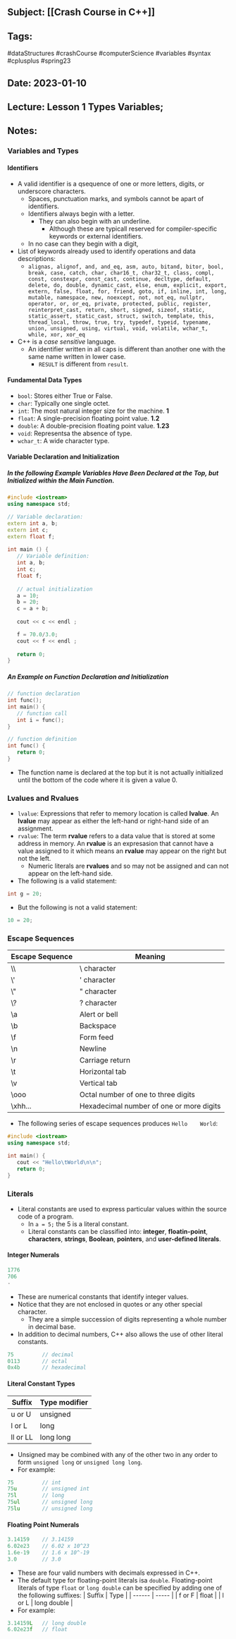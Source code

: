 ## Subject: [[Crash Course in C++]]
## Tags:
#dataStructures #crashCourse #computerScience #variables #syntax #cplusplus #spring23
## Date: 2023-01-10
## Lecture: Lesson 1 Types Variables;

## Notes:
### Variables and Types
#### Identifiers
- A valid identifier is a qsequence of one or more letters, digits, or underscore characters.
	- Spaces, punctuation marks, and symbols cannot be apart of identifiers.
	- Identifiers always begin with a letter.
		- They can also begin with an underline.
			- Although these are typicall reserved for compiler-specific keywords or external identifiers.
	- In no case can they begin with a digit,
- List of keywords already used to identify operations and data descriptions:
	- `alignas, alignof, and, and_eq, asm, auto, bitand, bitor, bool, break, case, catch, char, char16_t, char32_t, class, compl, const, constexpr, const_cast, continue, decltype, default, delete, do, double, dynamic_cast, else, enum, explicit, export, extern, false, float, for, friend, goto, if, inline, int, long, mutable, namespace, new, noexcept, not, not_eq, nullptr, operator, or, or_eq, private, protected, public, register, reinterpret_cast, return, short, signed, sizeof, static, static_assert, static_cast, struct, switch, template, this, thread_local, throw, true, try, typedef, typeid, typename, union, unsigned, using, virtual, void, volatile, wchar_t, while, xor, xor_eq`
- C++ is a *case sensitive* language.
	- An identifier written in all caps is different than another one with the same name written in lower case.
		- `RESULT` is different from `result`.

#### Fundamental Data Types
- `bool`: Stores either True or False.
- `char`: Typically one single octet.
- `int`: The most natural integer size for the machine. **1**
- `float`: A single-precision floating point value. **1.2**
- `double`: A double-precision floating point value. **1.23** 
- `void`: Representsa the absence of type.
- `wchar_t`: A wide character type.

#### Variable Declaration and Initialization
##### In the following Example Variables Have Been Declared at the Top, but Initialized within the Main Function.
```c++
#include <iostream>
using namespace std;

// Variable declaration:
extern int a, b;
extern int c;
extern float f;
  
int main () {
   // Variable definition:
   int a, b;
   int c;
   float f;
 
   // actual initialization
   a = 10;
   b = 20;
   c = a + b;
 
   cout << c << endl ;

   f = 70.0/3.0;
   cout << f << endl ;
 
   return 0;
}
```

##### An Example on Function Declaration and Initialization
```c++
// function declaration
int func();
int main() {
   // function call
   int i = func();
}

// function definition
int func() {
   return 0;
}
```
- The function name is declared at the top but it is not actually initialized until the bottom of the code where it is given a value 0.

### Lvalues and Rvalues
- `lvalue`: Expressions that refer to memory location is called **lvalue**. An **lvalue** may appear as either the left-hand or right-hand side of an assignment.
- `rvalue`: The term **rvalue** refers to a data value that is stored at some address in memory. An **rvalue** is an expresasion that cannot have a value assigned to it which means an **rvalue** may appear on the right but not the left.
	- Numeric literals are **rvalues** and so may not be assigned and can not appear on the left-hand side.
- The following is a valid statement:
```c++
int g = 20;
```
- But the following is not a valid statement:
```c++
10 = 20;
```

### Escape Sequences
| Escape Sequence | Meaning                             |
| --------------- | ----------------------------------- |
| \\\\            | \\ character                        |
| \\'             | ' character                         |
| \\"             | " character                         |
| \\?             | ? character                         |
| \\a             | Alert or bell                       |
| \\b             | Backspace                           |
| \\f             | Form feed                           |
| \\n             | Newline                             |
| \\r             | Carriage return                     |
| \\t             | Horizontal tab                      |
| \\v             | Vertical tab                        |
| \\ooo           | Octal number of one to three digits |
| \\xhh...        | Hexadecimal number of one or more digits                                    |
- The following series of escape sequences produces `Hello    World`:
```c++
#include <iostream>
using namespace std;

int main() {
   cout << "Hello\tWorld\n\n";
   return 0;
}
```

### Literals
- Literal constants are used to express particular values within the source code of a program.
	- In `a = 5;` the 5 is a literal constant.
	- Literal constants can be classified into: **integer**, **floatin-point**, **characters**, **strings**, **Boolean**, **pointers**, and **user-defined literals**.

#### Integer Numerals
```c++
1776
706
-
```
- These are numerical constants that identify integer values.
- Notice that they are not enclosed in quotes or any other special character.
	- They are a simple succession of digits representing a whole number in decimal base.
- In addition to decimal numbers, C++ also allows the use of other literal constants.
```c++
75         // decimal
0113       // octal
0x4b       // hexadecimal
```

#### Literal Constant Types
| Suffix   | Type modifier |
| -------- | ------------- |
| u or U   | unsigned      |
| l or L   | long          |
| ll or LL | long long              |
- Unsigned may be combined with any of the other two in any order to form `unsigned long` or `unsigned long long`.
- For example:
```c++
75         // int
75u        // unsigned int
75l        // long
75ul       // unsigned long 
75lu       // unsigned long 
```

#### Floating Point Numerals
```c++
3.14159    // 3.14159
6.02e23    // 6.02 x 10^23
1.6e-19    // 1.6 x 10^-19
3.0        // 3.0  
```
- These are four valid numbers with decimals expressed in C++.
- The default type for floating-point literals isa `double`. Floating-point literals of type `float` or `long double` can be specified by adding one of the following suffixes:
| Suffix | Type  |
| ------ | ----- |
| f or F | float |
| l or L | long double      |
- For example:
```c++
3.14159L   // long double
6.02e23f   // float  
```

